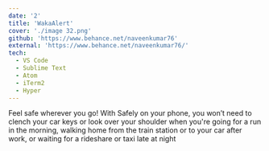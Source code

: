 ```yaml
---
date: '2'
title: 'WakaAlert'
cover: './image 32.png'
github: 'https://www.behance.net/naveenkumar76'
external: 'https://www.behance.net/naveenkumar76/'
tech:
  - VS Code
  - Sublime Text
  - Atom
  - iTerm2
  - Hyper
---
```


Feel safe wherever you go! With Safely on your phone, you won’t need to clench your car keys or look over your shoulder when you're going for a run in the morning, walking home from the train station or to your car after work, or waiting for a rideshare or taxi late at night
